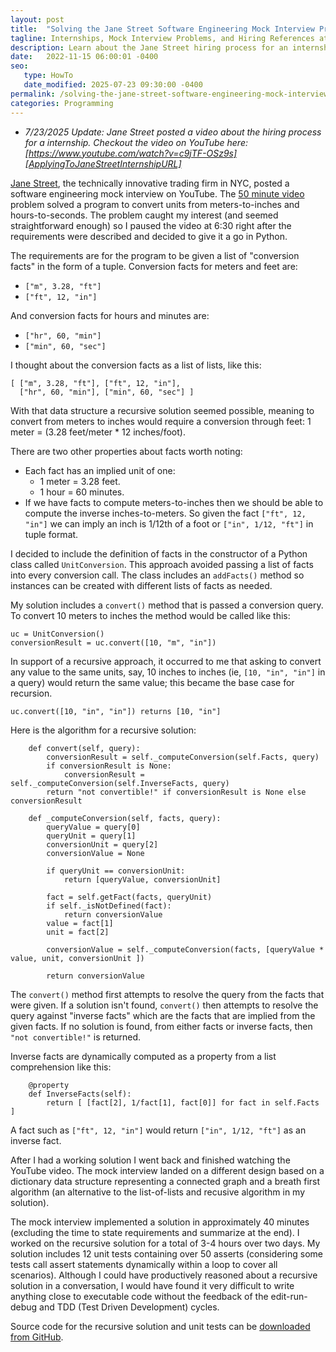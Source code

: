 ```yaml
---
layout: post
title:  "Solving the Jane Street Software Engineering Mock Interview Problem"
tagline: Internships, Mock Interview Problems, and Hiring References at Jane Street
description: Learn about the Jane Street hiring process for an internship and practice for an interview with a mock programming problem.
date:   2022-11-15 06:00:01 -0400
seo:
   type: HowTo
   date_modified: 2025-07-23 09:30:00 -0400
permalink: /solving-the-jane-street-software-engineering-mock-interview-problem.html
categories: Programming
---
```

- _7/23/2025 Update: Jane Street posted a video about the hiring process for a internship.
Checkout the video on YouTube here: [https://www.youtube.com/watch?v=c9jTF-OSz9s][ApplyingToJaneStreetInternshipURL]_

[Jane Street][JaneStreetWebsiteURL], the technically innovative trading firm in NYC, posted a software engineering
mock interview on YouTube. The [50 minute video][EngineeringMockInterviewYouTubeURL] problem solved a program to
convert units from meters-to-inches and hours-to-seconds. The problem caught my interest (and seemed straightforward
enough) so I paused the video at 6:30 right after the requirements were described and decided to give it a go in Python.

The requirements are for the program to be given a list of "conversion facts" in the form of a tuple. Conversion facts for meters and
feet are:

- `["m", 3.28, "ft"]`
- `["ft", 12, "in"]`

And conversion facts for hours and minutes are:

- `["hr", 60, "min"]`
- `["min", 60, "sec"]`

I thought about the conversion facts as a list of lists, like this:

```
[ ["m", 3.28, "ft"], ["ft", 12, "in"],
  ["hr", 60, "min"], ["min", 60, "sec"] ]
```

With that data structure a recursive solution seemed possible, meaning to convert from meters to
inches would require a conversion through feet: 1 meter = (3.28 feet/meter * 12 inches/foot).

There are two other properties about facts worth noting:

- Each fact has an implied unit of one:
  - 1 meter = 3.28 feet.
  - 1 hour = 60 minutes.
- If we have facts to compute meters-to-inches then we should be able to compute the inverse inches-to-meters.
So given the fact `["ft", 12, "in"]` we can imply an inch is 1/12th of a foot or `["in", 1/12, "ft"]` in tuple format.

I decided to include the definition of facts in the constructor of a Python class called `UnitConversion`. This approach
avoided passing a list of facts into every conversion call. The class includes an `addFacts()` method so instances can be
created with different lists of facts as needed.

My solution includes a `convert()` method that is passed a conversion query. To convert 10 meters to inches the method
would be called like this:

```
uc = UnitConversion()
conversionResult = uc.convert([10, "m", "in"])
```

In support of a recursive approach, it occurred to me that asking to convert any value to the same units, say,
10 inches to inches (ie, `[10, "in", "in"]` in a query) would return the same value; this became the base case
for recursion.

```
uc.convert([10, "in", "in"]) returns [10, "in"]
```

Here is the algorithm for a recursive solution:

```
    def convert(self, query):
        conversionResult = self._computeConversion(self.Facts, query)
        if conversionResult is None:
            conversionResult = self._computeConversion(self.InverseFacts, query)
        return "not convertible!" if conversionResult is None else conversionResult

    def _computeConversion(self, facts, query):
        queryValue = query[0]
        queryUnit = query[1]
        conversionUnit = query[2]
        conversionValue = None

        if queryUnit == conversionUnit:
            return [queryValue, conversionUnit]

        fact = self.getFact(facts, queryUnit)
        if self._isNotDefined(fact):
            return conversionValue
        value = fact[1]
        unit = fact[2]

        conversionValue = self._computeConversion(facts, [queryValue * value, unit, conversionUnit ])

        return conversionValue
```

The `convert()` method first attempts to resolve the query from the facts that were given. If a solution isn't found,
`convert()` then attempts to resolve the query against "inverse facts" which are the facts that are implied from the
given facts. If no solution is found, from either facts or inverse facts, then `"not convertible!"` is returned.

Inverse facts are dynamically computed as a property from a list comprehension like this:

```
    @property
    def InverseFacts(self):
        return [ [fact[2], 1/fact[1], fact[0]] for fact in self.Facts ]
```

A fact such as `["ft", 12, "in"]` would return `["in", 1/12, "ft"]` as an inverse fact.

After I had a working solution I went back and finished watching the YouTube video. The mock interview landed on a
different design based on a dictionary data structure representing a connected graph and a breath first algorithm
(an alternative to the list-of-lists and recusive algorithm in my solution).

The mock interview implemented a solution in approximately 40 minutes (excluding the time to state requirements and
summarize at the end). I worked on the recursive solution for a total of 3-4 hours over two days. My solution
includes 12 unit tests containing over 50 asserts (considering some tests call assert statements dynamically within
a loop to cover all scenarios). Although I could have productively reasoned about a recursive solution in a conversation,
I would have found it very difficult to write anything close to executable code without the feedback of the edit-run-debug
and TDD (Test Driven Development) cycles.

Source code for the recursive solution and unit tests can be [downloaded from GitHub][UnitConversionGitRepoURL].

[JaneStreetWebsiteURL]: https://www.JaneStreet.com
[EngineeringMockInterviewYouTubeURL]: https://www.youtube.com/watch?v=VfbFJISCP3g
[UnitConversionGitRepoURL]: https://github.com/WebMettle/UnitConversion
[ApplyingToJaneStreetInternshipURL]: https://www.youtube.com/watch?v=c9jTF-OSz9s
